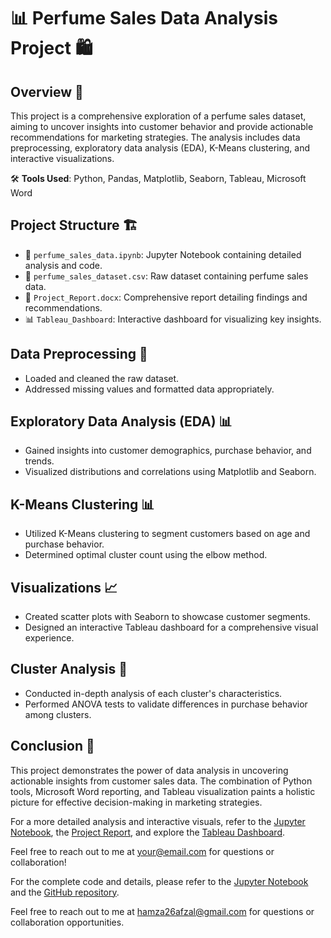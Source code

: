 # 📊 Perfume Sales Data Analysis Project 🛍️

## Overview 📝

This project is a comprehensive exploration of a perfume sales dataset, aiming to uncover insights into customer behavior and provide actionable recommendations for marketing strategies. The analysis includes data preprocessing, exploratory data analysis (EDA), K-Means clustering, and interactive visualizations.

🛠️ **Tools Used**: Python, Pandas, Matplotlib, Seaborn, Tableau, Microsoft Word

## Project Structure 🏗️

- 📁 `perfume_sales_data.ipynb`: Jupyter Notebook containing detailed analysis and code.
- 📂 `perfume_sales_dataset.csv`: Raw dataset containing perfume sales data.
- 📄 `Project_Report.docx`: Comprehensive report detailing findings and recommendations.
- 📊 `Tableau_Dashboard`: Interactive dashboard for visualizing key insights.

## Data Preprocessing 🧹

- Loaded and cleaned the raw dataset.
- Addressed missing values and formatted data appropriately.

## Exploratory Data Analysis (EDA) 📊

- Gained insights into customer demographics, purchase behavior, and trends.
- Visualized distributions and correlations using Matplotlib and Seaborn.

## K-Means Clustering 📊

- Utilized K-Means clustering to segment customers based on age and purchase behavior.
- Determined optimal cluster count using the elbow method.

## Visualizations 📈

- Created scatter plots with Seaborn to showcase customer segments.
- Designed an interactive Tableau dashboard for a comprehensive visual experience.

## Cluster Analysis 🧮

- Conducted in-depth analysis of each cluster's characteristics.
- Performed ANOVA tests to validate differences in purchase behavior among clusters.

## Conclusion 🎉

This project demonstrates the power of data analysis in uncovering actionable insights from customer sales data. The combination of Python tools, Microsoft Word reporting, and Tableau visualization paints a holistic picture for effective decision-making in marketing strategies.

For a more detailed analysis and interactive visuals, refer to the [Jupyter Notebook](data_analysis.ipynb), the [Project Report](Project_Report.docx), and explore the [Tableau Dashboard](Tableau_Dashboard).

Feel free to reach out to me at [your@email.com](mailto:your@email.com) for questions or collaboration!


For the complete code and details, please refer to the [Jupyter Notebook](perfume_sales_data.ipynb) and the [GitHub repository](https://github.com/hamzaafzalv/your_perfume_shop).

Feel free to reach out to me at [hamza26afzal@gmail.com](mailto:hamza26afzal@gmail.com) for questions or collaboration opportunities.
